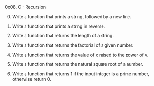 0x08. C - Recursion



0. Write a function that prints a string, followed by a new line.

1. Write a function that prints a string in reverse.

2. Write a function that returns the length of a string.

3. Write a function that returns the factorial of a given number.

4. Write a function that returns the value of x raised to the power of y.

5. Write a function that returns the natural square root of a number.

6. Write a function that returns 1 if the input integer is a prime number, otherwise return 0.



